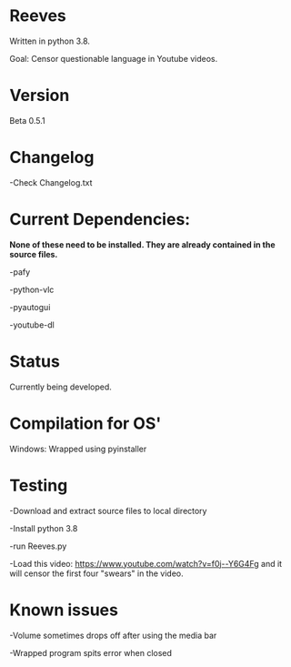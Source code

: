 # Reeves

Written in python 3.8.

Goal: Censor questionable language in Youtube videos.

# Version

Beta 0.5.1

# Changelog

-Check Changelog.txt

# Current Dependencies:

**None of these need to be installed. They are already contained in the source files.**

-pafy

-python-vlc

-pyautogui

-youtube-dl

# Status

Currently being developed.

# Compilation for OS'

Windows: Wrapped using pyinstaller

# Testing

-Download and extract source files to local directory

-Install python 3.8

-run Reeves.py

-Load this video: https://www.youtube.com/watch?v=f0j--Y6G4Fg and it will censor the first four "swears" in the video.

# Known issues

-Volume sometimes drops off after using the media bar

-Wrapped program spits error when closed
